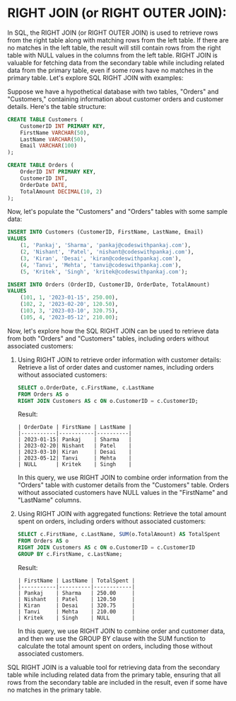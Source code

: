 # RIGHT JOIN (or RIGHT OUTER JOIN): 

In SQL, the RIGHT JOIN (or RIGHT OUTER JOIN) is used to retrieve rows from the right table along with matching rows from the left table. If there are no matches in the left table, the result will still contain rows from the right table with NULL values in the columns from the left table. RIGHT JOIN is valuable for fetching data from the secondary table while including related data from the primary table, even if some rows have no matches in the primary table. Let's explore SQL RIGHT JOIN with examples:

Suppose we have a hypothetical database with two tables, "Orders" and "Customers," containing information about customer orders and customer details. Here's the table structure:

```sql
CREATE TABLE Customers (
    CustomerID INT PRIMARY KEY,
    FirstName VARCHAR(50),
    LastName VARCHAR(50),
    Email VARCHAR(100)
);

CREATE TABLE Orders (
    OrderID INT PRIMARY KEY,
    CustomerID INT,
    OrderDate DATE,
    TotalAmount DECIMAL(10, 2)
);
```

Now, let's populate the "Customers" and "Orders" tables with some sample data:

```sql
INSERT INTO Customers (CustomerID, FirstName, LastName, Email)
VALUES
    (1, 'Pankaj', 'Sharma', 'pankaj@codeswithpankaj.com'),
    (2, 'Nishant', 'Patel', 'nishant@codeswithpankaj.com'),
    (3, 'Kiran', 'Desai', 'kiran@codeswithpankaj.com'),
    (4, 'Tanvi', 'Mehta', 'tanvi@codeswithpankaj.com'),
    (5, 'Kritek', 'Singh', 'kritek@codeswithpankaj.com');

INSERT INTO Orders (OrderID, CustomerID, OrderDate, TotalAmount)
VALUES
    (101, 1, '2023-01-15', 250.00),
    (102, 2, '2023-02-20', 120.50),
    (103, 3, '2023-03-10', 320.75),
    (105, 4, '2023-05-12', 210.00);
```

Now, let's explore how the SQL RIGHT JOIN can be used to retrieve data from both "Orders" and "Customers" tables, including orders without associated customers:

1. Using RIGHT JOIN to retrieve order information with customer details:
   Retrieve a list of order dates and customer names, including orders without associated customers:

   ```sql
   SELECT o.OrderDate, c.FirstName, c.LastName
   FROM Orders AS o
   RIGHT JOIN Customers AS c ON o.CustomerID = c.CustomerID;
   ```

   Result:
   ```
   | OrderDate | FirstName | LastName |
   |-----------|-----------|----------|
   | 2023-01-15| Pankaj    | Sharma   |
   | 2023-02-20| Nishant   | Patel    |
   | 2023-03-10| Kiran     | Desai    |
   | 2023-05-12| Tanvi     | Mehta    |
   | NULL      | Kritek    | Singh    |
   ```

   In this query, we use RIGHT JOIN to combine order information from the "Orders" table with customer details from the "Customers" table. Orders without associated customers have NULL values in the "FirstName" and "LastName" columns.

2. Using RIGHT JOIN with aggregated functions:
   Retrieve the total amount spent on orders, including orders without associated customers:

   ```sql
   SELECT c.FirstName, c.LastName, SUM(o.TotalAmount) AS TotalSpent
   FROM Orders AS o
   RIGHT JOIN Customers AS c ON o.CustomerID = c.CustomerID
   GROUP BY c.FirstName, c.LastName;
   ```

   Result:
   ```
   | FirstName | LastName | TotalSpent |
   |-----------|----------|------------|
   | Pankaj    | Sharma   | 250.00     |
   | Nishant   | Patel    | 120.50     |
   | Kiran     | Desai    | 320.75     |
   | Tanvi     | Mehta    | 210.00     |
   | Kritek    | Singh    | NULL       |
   ```

   In this query, we use RIGHT JOIN to combine order and customer data, and then we use the GROUP BY clause with the SUM function to calculate the total amount spent on orders, including those without associated customers.

SQL RIGHT JOIN is a valuable tool for retrieving data from the secondary table while including related data from the primary table, ensuring that all rows from the secondary table are included in the result, even if some have no matches in the primary table.
